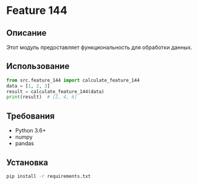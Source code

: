 # Feature 144
## Описание
Этот модуль предоставляет функциональность для обработки данных.
## Использование
```python
from src.feature_144 import calculate_feature_144
data = [1, 2, 3]
result = calculate_feature_144(data)
print(result)  # [2, 4, 6]
```
## Требования
- Python 3.6+
- numpy
- pandas
## Установка
```bash
pip install -r requirements.txt
```